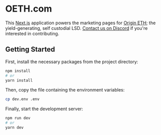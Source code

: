 # OETH.com

This [Next.js](https://nextjs.org/) application powers the marketing pages for [Origin ETH](https://oeth.com); the yield-generating, self custodial LSD. [Contact us on Discord](https://originprotocol.com/discord) if you're interested in contributing.

## Getting Started

First, install the necessary packages from the project directory:

```bash
npm install
# or
yarn install
```

Then, copy the file containing the environment variables:

```bash
cp dev.env .env
```

Finally, start the development server:

```bash
npm run dev
# or
yarn dev
```
